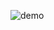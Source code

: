 ![demo](https://github.com/Vranda-Kansal/counterByValue/assets/127011237/48237138-8149-46e2-9139-9265fdf1c39d)
